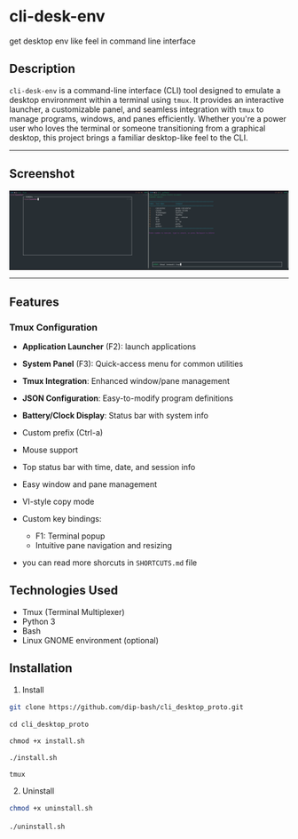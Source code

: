 # cli-desk-env
get desktop env like feel in command line interface

## Description

`cli-desk-env` is a command-line interface (CLI) tool designed to emulate a desktop environment within a terminal using `tmux`. It provides an interactive launcher, a customizable panel, and seamless integration with `tmux` to manage programs, windows, and panes efficiently. Whether you're a power user who loves the terminal or someone transitioning from a graphical desktop, this project brings a familiar desktop-like feel to the CLI.

---

## Screenshot

<table style="border-collapse: collapse; width: 100%;">
  <tr>
    <td style="width: 50%; padding: 0; border: none;">
      <img src="https://github.com/dip-bash/img/raw/0d6b7d5263abc5cb9fb3a624d336e8e9081923f3/cli-desk-env/Screenshot%20from%202025-04-01%2017-26-48.png" alt="Screenshot 1" style="max-width: 100%; display: block;">
    </td>
    <td style="width: 50%; padding: 0; border: none;">
      <img src="https://github.com/dip-bash/img/raw/0d6b7d5263abc5cb9fb3a624d336e8e9081923f3/cli-desk-env/Screenshot%20from%202025-04-01%2017-28-14.png" alt="Screenshot 2" style="max-width: 100%; display: block;">
    </td>
  </tr>
</table>

---

## Features

### Tmux Configuration
- **Application Launcher** (F2): launch applications
- **System Panel** (F3): Quick-access menu for common utilities
- **Tmux Integration**: Enhanced window/pane management
- **JSON Configuration**: Easy-to-modify program definitions
- **Battery/Clock Display**: Status bar with system info

- Custom prefix (Ctrl-a)
- Mouse support
- Top status bar with time, date, and session info
- Easy window and pane management
- VI-style copy mode
- Custom key bindings:
  - F1: Terminal popup
  - Intuitive pane navigation and resizing
- you can read more shorcuts in `SHORTCUTS.md` file
  


## Technologies Used
- Tmux (Terminal Multiplexer)
- Python 3
- Bash
- Linux GNOME environment (optional)

## Installation

1. Install
```bash
git clone https://github.com/dip-bash/cli_desktop_proto.git
```
```
cd cli_desktop_proto
```
```
chmod +x install.sh
```
```
./install.sh
```
```
tmux
```
2. Uninstall
```bash
chmod +x uninstall.sh

./uninstall.sh

